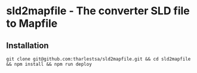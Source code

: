 # sld2mapfile - The converter SLD file to Mapfile

## Installation

```
git clone git@github.com:tharlestsa/sld2mapfile.git && cd sld2mapfile && npm install && npm run deploy

```
